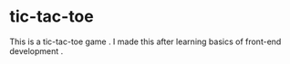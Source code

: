 # tic-tac-toe
This is a tic-tac-toe game . I made this after learning basics of front-end development .
